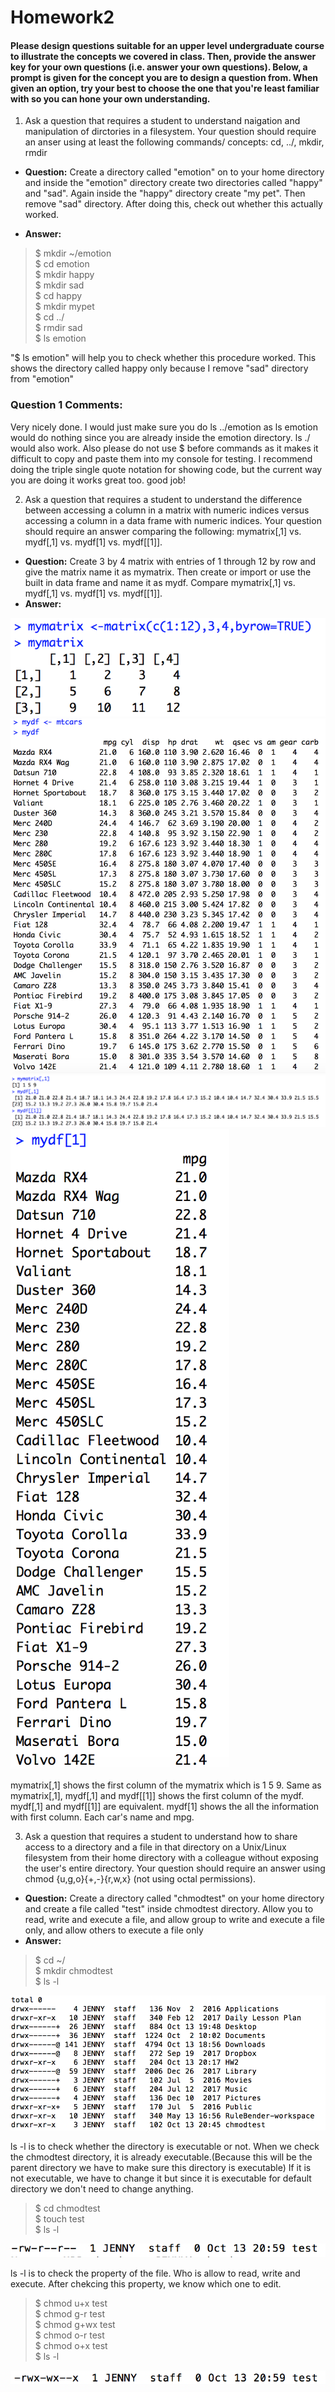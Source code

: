# Homework2

#### Please design questions suitable for an upper level undergraduate course to illustrate the concepts we covered in class. Then, provide the answer key for your own questions (i.e. answer your own questions). Below, a prompt is given for the concept you are to design a question from. When given an option, try your best to choose the one that you're least familiar with so you can hone your own understanding.

1. Ask a question that requires a student to understand naigation and manipulation of dirctories in a filesystem. Your question should require an anser using at least the following commands/ concepts: cd, ../, mkdir, rmdir 
  * **Question:** Create a directory called "emotion" on to your home directory and inside the "emotion" directory create two directories called "happy" and "sad". Again inside the "happy" directory create "my pet". Then remove "sad" directory. After doing this, check out whether this actually worked. 

  * **Answer:**
  > $ mkdir ~/emotion  
    $ cd emotion  
    $ mkdir happy  
    $ mkdir sad  
    $ cd happy  
    $ mkdir mypet  
    $ cd ../  
    $ rmdir sad  
    $ ls emotion  

"$ ls emotion" will help you to check whether this procedure worked. This shows the directory called happy only because I remove "sad" directory from "emotion" 

### Question 1 Comments:
Very nicely done. I would just make sure you do ls ../emotion as ls emotion would do nothing since you are already inside the emotion directory. ls ./ would also work. Also please do not use $ before commands as it makes it difficult to copy and paste them into my console for testing. I recommend doing the triple single quote notation for showing code, but the current way you are doing it works great too. good job!

2. Ask a question that requires a student to understand the difference between accessing a column in a matrix with numeric indices versus accessing a column in a data frame with numeric indices. Your question should require an answer comparing the following: mymatrix[,1] vs. mydf[,1] vs. mydf[1] vs. mydf[[1]].
  * **Question:** Create 3 by 4 matrix with entries of 1 through 12 by row and give the matrix name it as mymatrix. Then create or import or use the built in data frame and name it as mydf. Compare mymatrix[,1] vs. mydf[,1] vs. mydf[1] vs. mydf[[1]].
  * **Answer:**
  
  ![screenshot](2.1.png)
  ![screenshot](2.2.png)
  ![screenshot](2.3.png)
  ![screenshot](2.4.png)
 
mymatrix[,1] shows the first column of the mymatrix which is 1 5 9. Same as mymatrix[,1], mydf[,1] and mydf[[1]] shows the first column of the mydf. mydf[,1] and mydf[[1]] are equivalent. mydf[1] shows the all the information with first column. Each car's name and mpg. 
 
3. Ask a question that requires a student to understand how to share access to a directory and a file in that directory on a Unix/Linux filesystem from their home directory with a colleague without exposing the user's entire directory. Your question should require an answer using chmod {u,g,o}{+,-}{r,w,x} (not using octal permissions).
  * **Question:** Create a directory called "chmodtest" on your home directory and create a file called "test" inside chmodtest directory. Allow you to read, write and execute a file, and allow group to write and execute a file only, and allow others to execute a file only
  * **Answer:**
  > $ cd ~/  
    $ mkdir chmodtest  
    $ ls -l   

![screenshot](3.3.png)    

ls -l is to check whether the directory is executable or not. When we check the chmodtest directory, it is already executable.(Because this will be the parent directory we have to make sure this directory is executable) If it is not executable, we have to change it but since it is executable for default directory we don't need to change anything. 
  > $ cd chmodtest  
    $ touch test  
    $ ls -l  

![screenshot](3.1.png)     

ls -l is to check the property of the file. Who is allow to read, write and execute. After chekcing this property, we know which one to edit.   
  > $ chmod u+x test  
    $ chmod g-r test  
    $ chmod g+wx test  
    $ chmod o-r test  
    $ chmod o+x test  
    $ ls -l  
 
 ![screenshot](3.2.png) 

